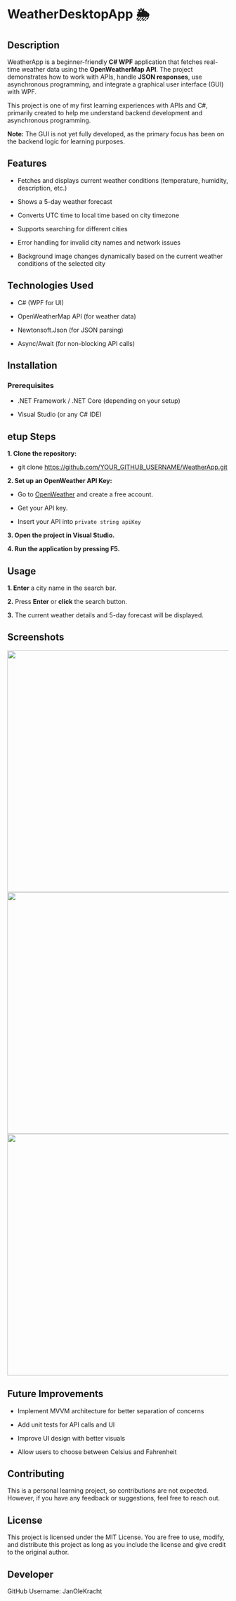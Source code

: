 # WeatherDesktopApp 🌦️

## Description

WeatherApp is a beginner-friendly **C# WPF** application that fetches real-time weather data using the **OpenWeatherMap API**. The project demonstrates how to work with APIs, handle **JSON responses**, use asynchronous programming, and integrate a graphical user interface (GUI) with WPF.

This project is one of my first learning experiences with APIs and C#, primarily created to help me understand backend development and asynchronous programming.

**Note:** The GUI is not yet fully developed, as the primary focus has been on the backend logic for learning purposes.


## Features

- Fetches and displays current weather conditions (temperature, humidity, description, etc.)

- Shows a 5-day weather forecast

- Converts UTC time to local time based on city timezone

- Supports searching for different cities

- Error handling for invalid city names and network issues

- Background image changes dynamically based on the current weather conditions of the selected city


## Technologies Used

- C# (WPF for UI)

- OpenWeatherMap API (for weather data)

- Newtonsoft.Json (for JSON parsing)

- Async/Await (for non-blocking API calls)


## Installation

### Prerequisites

- .NET Framework / .NET Core (depending on your setup)

- Visual Studio (or any C# IDE)


## etup Steps

**1. Clone the repository:**

- git clone https://github.com/YOUR_GITHUB_USERNAME/WeatherApp.git
  

**2. Set up an OpenWeather API Key:**

- Go to [OpenWeather](https://openweathermap.org/api) and create a free account.

- Get your API key.

- Insert your API into  ```private string apiKey```
  

**3. Open the project in Visual Studio.**

**4. Run the application by pressing F5.**


## Usage

**1. Enter** a city name in the search bar.

**2.** Press **Enter** or **click** the search button.

**3.** The current weather details and 5-day forecast will be displayed.


## Screenshots
<img src="https://github.com/user-attachments/assets/a9ba56d1-58d6-4179-a749-4f6c1a4f4eb3" width="550">


<img src="https://github.com/user-attachments/assets/8a8a6358-95d2-4246-bbda-a24437a73f20" width="550">


<img src="https://github.com/user-attachments/assets/a6e80d21-3d69-47e6-8790-0b3b72272f23" width="550">



## Future Improvements

- Implement MVVM architecture for better separation of concerns

- Add unit tests for API calls and UI

- Improve UI design with better visuals

- Allow users to choose between Celsius and Fahrenheit

## Contributing
This is a personal learning project, so contributions are not expected. However, if you have any feedback or suggestions, feel free to reach out.

## License
This project is licensed under the MIT License. You are free to use, modify, and distribute this project as long as you include the license and give credit to the original author.

## Developer
GitHub Username: JanOleKracht













